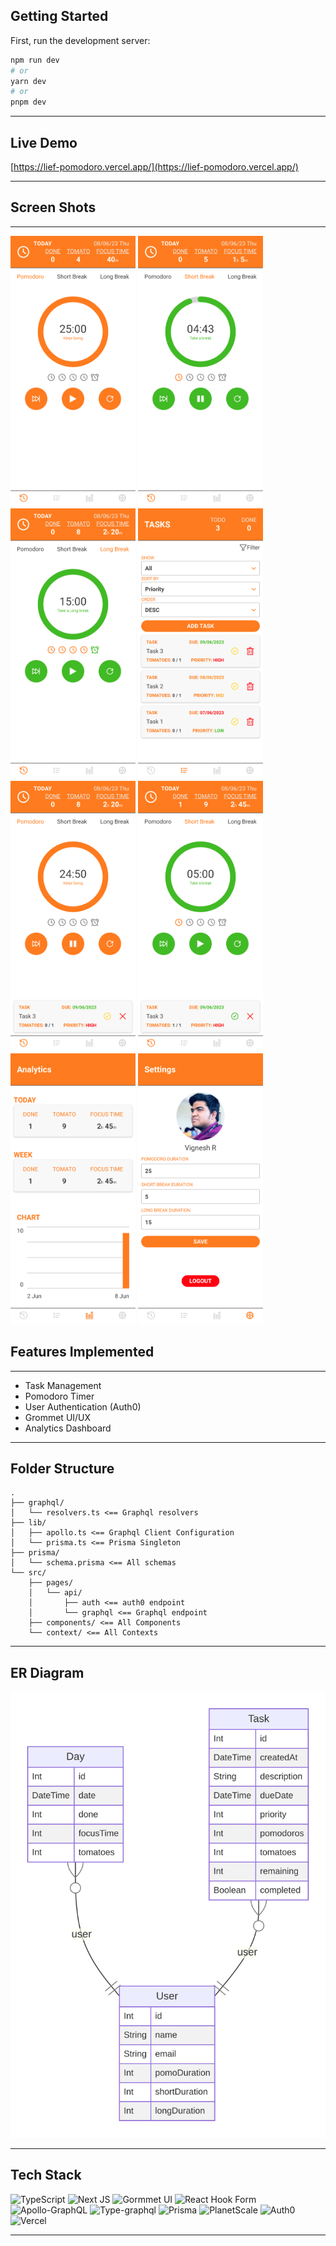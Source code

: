 ## Getting Started

First, run the development server:

```bash
npm run dev
# or
yarn dev
# or
pnpm dev
```
----

## Live Demo
[https://lief-pomodoro.vercel.app/](https://lief-pomodoro.vercel.app/)

---


## Screen Shots
---
<img src="pics/1.png" width="200">
<img src="pics/2.png" width="200">
<img src="pics/3.png" width="200">
<img src="pics/4.png" width="200">
<img src="pics/5.png" width="200">
<img src="pics/6.png" width="200">
<img src="pics/7.png" width="200">
<img src="pics/8.png" width="200">

## Features Implemented
---
- Task Management
- Pomodoro Timer
- User Authentication (Auth0)
- Grommet UI/UX
- Analytics Dashboard
---

## Folder Structure
```
.
├── graphql/
│   └── resolvers.ts <== Graphql resolvers
├── lib/
│   ├── apollo.ts <== Graphql Client Configuration
│   └── prisma.ts <== Prisma Singleton
├── prisma/
│   └── schema.prisma <== All schemas
└── src/
    ├── pages/
    │   └── api/
    │       ├── auth <== auth0 endpoint
    │       └── graphql <== Graphql endpoint
    ├── components/ <== All Components
    └── context/ <== All Contexts
```
---
## ER Diagram
![ER Diagram](pics/prisma-erd.svg)

---
## Tech Stack
![TypeScript](https://img.shields.io/badge/typescript-%23007ACC.svg?style=for-the-badge&logo=typescript&logoColor=white)
![Next JS](https://img.shields.io/badge/Next-black?style=for-the-badge&logo=next.js&logoColor=white)
![Gormmet UI](https://img.shields.io/badge/grommet-%237D4CDB.svg?style=for-the-badge&logo=grommet&logoColor=white)
![React Hook Form](https://img.shields.io/badge/React%20Hook%20Form-%23EC5990.svg?style=for-the-badge&logo=reacthookform&logoColor=white)
![Apollo-GraphQL](https://img.shields.io/badge/-ApolloGraphQL-311C87?style=for-the-badge&logo=apollo-graphql)
![Type-graphql](https://img.shields.io/badge/-TypeGraphQL-%23C04392?style=for-the-badge)
![Prisma](https://img.shields.io/badge/Prisma-3982CE?style=for-the-badge&logo=Prisma&logoColor=white)
![PlanetScale](https://img.shields.io/badge/planetscale-%23000000.svg?style=for-the-badge&logo=planetscale&logoColor=white)
![Auth0](https://img.shields.io/badge/Auth0-EB5424?style=for-the-badge&logo=auth0&logoColor=white)
![Vercel](https://img.shields.io/badge/Vercel-%23000000.svg?style=for-the-badge&logo=Vercel&logoColor=white)

---